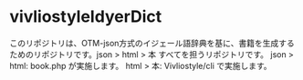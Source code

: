 # vivliostyleIdyerDict
このリポジトリは、OTM-json方式のイジェール語辞典を基に、書籍を生成するためのリポジトリです。json > html > 本 すべてを担うリポジトリです。
json > html: book.php が実施します。
html > 本: Vivliostyle/cli で実施します。
